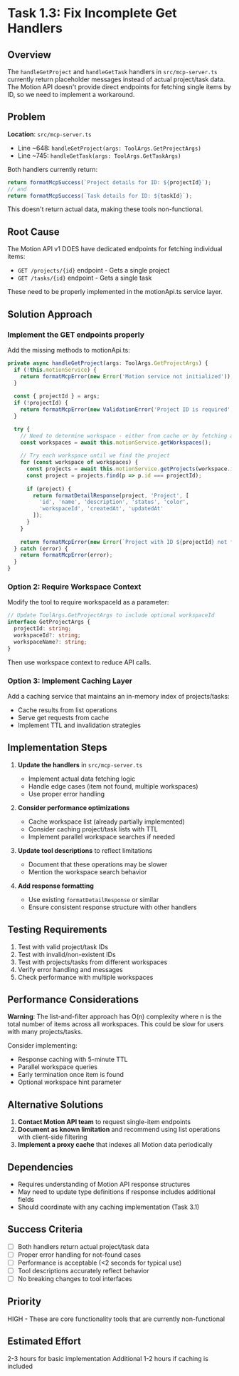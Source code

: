 # Task 1.3: Fix Incomplete Get Handlers

## Overview
The `handleGetProject` and `handleGetTask` handlers in `src/mcp-server.ts` currently return placeholder messages instead of actual project/task data. The Motion API doesn't provide direct endpoints for fetching single items by ID, so we need to implement a workaround.

## Problem
**Location**: `src/mcp-server.ts`
- Line ~648: `handleGetProject(args: ToolArgs.GetProjectArgs)`
- Line ~745: `handleGetTask(args: ToolArgs.GetTaskArgs)`

Both handlers currently return:
```typescript
return formatMcpSuccess(`Project details for ID: ${projectId}`);
// and
return formatMcpSuccess(`Task details for ID: ${taskId}`);
```

This doesn't return actual data, making these tools non-functional.

## Root Cause
The Motion API v1 DOES have dedicated endpoints for fetching individual items:
- `GET /projects/{id}` endpoint - Gets a single project
- `GET /tasks/{id}` endpoint - Gets a single task

These need to be properly implemented in the motionApi.ts service layer.

## Solution Approach

### Implement the GET endpoints properly
Add the missing methods to motionApi.ts:

```typescript
private async handleGetProject(args: ToolArgs.GetProjectArgs) {
  if (!this.motionService) {
    return formatMcpError(new Error('Motion service not initialized'));
  }
  
  const { projectId } = args;
  if (!projectId) {
    return formatMcpError(new ValidationError('Project ID is required', 'projectId'));
  }

  try {
    // Need to determine workspace - either from cache or by fetching all workspaces
    const workspaces = await this.motionService.getWorkspaces();
    
    // Try each workspace until we find the project
    for (const workspace of workspaces) {
      const projects = await this.motionService.getProjects(workspace.id);
      const project = projects.find(p => p.id === projectId);
      
      if (project) {
        return formatDetailResponse(project, 'Project', [
          'id', 'name', 'description', 'status', 'color', 
          'workspaceId', 'createdAt', 'updatedAt'
        ]);
      }
    }
    
    return formatMcpError(new Error(`Project with ID ${projectId} not found`));
  } catch (error) {
    return formatMcpError(error);
  }
}
```

### Option 2: Require Workspace Context
Modify the tool to require workspaceId as a parameter:

```typescript
// Update ToolArgs.GetProjectArgs to include optional workspaceId
interface GetProjectArgs {
  projectId: string;
  workspaceId?: string;
  workspaceName?: string;
}
```

Then use workspace context to reduce API calls.

### Option 3: Implement Caching Layer
Add a caching service that maintains an in-memory index of projects/tasks:
- Cache results from list operations
- Serve get requests from cache
- Implement TTL and invalidation strategies

## Implementation Steps

1. **Update the handlers** in `src/mcp-server.ts`
   - Implement actual data fetching logic
   - Handle edge cases (item not found, multiple workspaces)
   - Use proper error handling

2. **Consider performance optimizations**
   - Cache workspace list (already partially implemented)
   - Consider caching project/task lists with TTL
   - Implement parallel workspace searches if needed

3. **Update tool descriptions** to reflect limitations
   - Document that these operations may be slower
   - Mention the workspace search behavior

4. **Add response formatting**
   - Use existing `formatDetailResponse` or similar
   - Ensure consistent response structure with other handlers

## Testing Requirements

1. Test with valid project/task IDs
2. Test with invalid/non-existent IDs
3. Test with projects/tasks from different workspaces
4. Verify error handling and messages
5. Check performance with multiple workspaces

## Performance Considerations

**Warning**: The list-and-filter approach has O(n) complexity where n is the total number of items across all workspaces. This could be slow for users with many projects/tasks.

Consider implementing:
- Response caching with 5-minute TTL
- Parallel workspace queries
- Early termination once item is found
- Optional workspace hint parameter

## Alternative Solutions

1. **Contact Motion API team** to request single-item endpoints
2. **Document as known limitation** and recommend using list operations with client-side filtering
3. **Implement a proxy cache** that indexes all Motion data periodically

## Dependencies
- Requires understanding of Motion API response structures
- May need to update type definitions if response includes additional fields
- Should coordinate with any caching implementation (Task 3.1)

## Success Criteria
- [ ] Both handlers return actual project/task data
- [ ] Proper error handling for not-found cases  
- [ ] Performance is acceptable (<2 seconds for typical use)
- [ ] Tool descriptions accurately reflect behavior
- [ ] No breaking changes to tool interfaces

## Priority
HIGH - These are core functionality tools that are currently non-functional

## Estimated Effort
2-3 hours for basic implementation
Additional 1-2 hours if caching is included